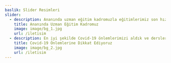 ```yaml
---
baslik: Slider Resimleri
slider:
  - description: Ananında uzman eğitim kadromuzla eğitimlerimiz son hız devam ediyor.
    title: Ananında Uzman Eğitim Kadromuz
    image: image/bg_1.jpg
    url: /iletisim
  - description: En iyi şekilde Covid-19 önlemlerimizi aldık ve derslerimizi sağlıklı bir ortamda işliyoruz.
    title: Covid-19 Önlemlerine Dikkat Ediyoruz
    image: image/bg_2.jpg
    url: /iletisim
---
```

